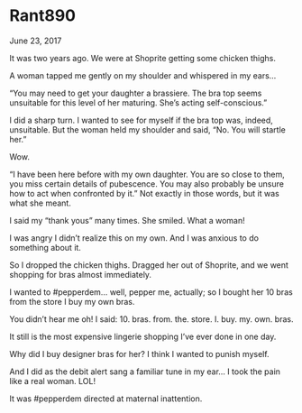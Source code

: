 # Rant890


June 23, 2017

It was two years ago. We were at Shoprite getting some chicken thighs.

A woman tapped me gently on my shoulder and whispered in my ears…

“You may need to get your daughter a brassiere. The bra top seems unsuitable for this level of her maturing. She’s acting self-conscious.”

I did a sharp turn. I wanted to see for myself if the bra top was, indeed, unsuitable. But the woman held my shoulder and said, “No. You will startle her.”

Wow.

“I have been here before with my own daughter.  You are so close to them, you miss certain details of pubescence. You may also probably be unsure how to act when confronted by it.” Not exactly in those words, but it was what she meant. 

I said my “thank yous” many times. She smiled. What a woman!

I was angry I didn’t realize this on my own. And I was anxious to do something about it.

So I dropped the chicken thighs. Dragged her out of Shoprite, and we went shopping for bras almost immediately.

I wanted to #pepperdem… well, pepper me, actually; so I bought her 10 bras from the store I buy my own bras.

You didn’t hear me oh! I said: 10. bras. from. the. store. I. buy. my. own. bras.

It still is the most expensive lingerie shopping I’ve ever done in one day.

Why did I buy designer bras for her? I think I wanted to punish myself.

And I did as the debit alert sang a familiar tune in my ear… I took the pain like a real woman. LOL!

It was #pepperdem directed at maternal inattention.